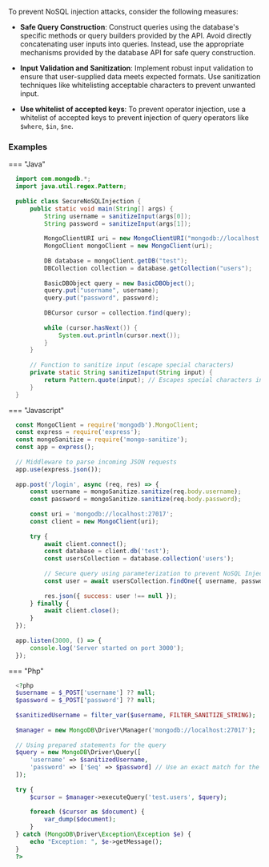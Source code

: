 To prevent NoSQL injection attacks, consider the following  measures:

- __Safe Query Construction__: Construct queries using the database's specific methods or query builders provided by the API. Avoid directly concatenating user inputs into queries. Instead, use the appropriate mechanisms provided by the database API for safe query construction.

- __Input Validation and Sanitization__: Implement robust input validation to ensure that user-supplied data meets expected formats. Use sanitization techniques like whitelisting acceptable characters to prevent unwanted input.

- __Use whitelist of accepted keys__: To prevent operator injection, use a whitelist of accepted keys to prevent injection of query operators like `$where`, `$in`, `$ne`.

### Examples

=== "Java"

  ```java
    import com.mongodb.*;
    import java.util.regex.Pattern;
    
    public class SecureNoSQLInjection {
        public static void main(String[] args) {
            String username = sanitizeInput(args[0]);
            String password = sanitizeInput(args[1]);
    
            MongoClientURI uri = new MongoClientURI("mongodb://localhost:27017");
            MongoClient mongoClient = new MongoClient(uri);
    
            DB database = mongoClient.getDB("test");
            DBCollection collection = database.getCollection("users");
    
            BasicDBObject query = new BasicDBObject();
            query.put("username", username);
            query.put("password", password);
    
            DBCursor cursor = collection.find(query);
    
            while (cursor.hasNext()) {
                System.out.println(cursor.next());
            }
        }
    
        // Function to sanitize input (escape special characters)
        private static String sanitizeInput(String input) {
            return Pattern.quote(input); // Escapes special characters in the input string
        }
    }

  ```


=== "Javascript"

  ```javascript
    const MongoClient = require('mongodb').MongoClient;
    const express = require('express');
    const mongoSanitize = require('mongo-sanitize');
    const app = express();
    
    // Middleware to parse incoming JSON requests
    app.use(express.json());
    
    app.post('/login', async (req, res) => {
        const username = mongoSanitize.sanitize(req.body.username);
        const password = mongoSanitize.sanitize(req.body.password);
    
        const uri = 'mongodb://localhost:27017';
        const client = new MongoClient(uri);
    
        try {
            await client.connect();
            const database = client.db('test');
            const usersCollection = database.collection('users');
    
            // Secure query using parameterization to prevent NoSQL Injection
            const user = await usersCollection.findOne({ username, password }); // Secure code with input sanitization
    
            res.json({ success: user !== null });
        } finally {
            await client.close();
        }
    });
    
    app.listen(3000, () => {
        console.log('Server started on port 3000');
    });
  ```



=== "Php"

  ```php
    <?php
    $username = $_POST['username'] ?? null;
    $password = $_POST['password'] ?? null;
    
    $sanitizedUsername = filter_var($username, FILTER_SANITIZE_STRING);
    
    $manager = new MongoDB\Driver\Manager('mongodb://localhost:27017');
    
    // Using prepared statements for the query
    $query = new MongoDB\Driver\Query([
        'username' => $sanitizedUsername,
        'password' => ['$eq' => $password] // Use an exact match for the password
    ]);
    
    try {
        $cursor = $manager->executeQuery('test.users', $query);
    
        foreach ($cursor as $document) {
            var_dump($document);
        }
    } catch (MongoDB\Driver\Exception\Exception $e) {
        echo "Exception: ", $e->getMessage();
    }
    ?>
  ```